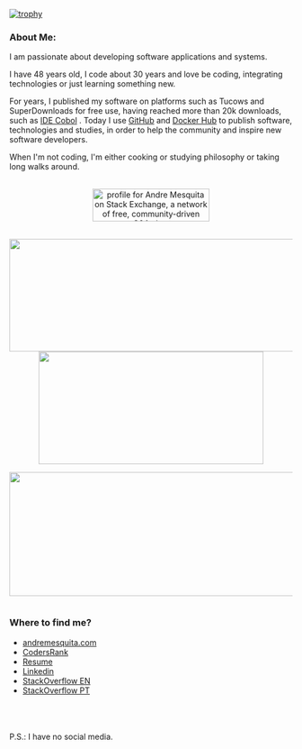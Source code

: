 [![trophy](https://github-profile-trophy.vercel.app/?username=avmesquita&theme=kimbie_dark)](https://github.com/ryo-ma/github-profile-trophy)

### About Me:    
I am passionate about developing software applications and systems.

I have 48 years old, I code about 30 years and love be coding, integrating technologies or just learning something new.

For years, I published my software on platforms such as Tucows and SuperDownloads for free use, having reached more than 20k downloads, such as <a href="https://github.com/avmesquita/idecobol">IDE Cobol</a> . Today I use <a href="https://github.com/avmesquita">GitHub</a> and <a href="https://hub.docker.com/u/avmesquita">Docker Hub</a> to publish software, technologies and studies, in order to help the community and inspire new software developers.

When I'm not coding, I'm either cooking or studying philosophy or taking long walks around.

<div>&nbsp;</div>

<div align="center">
  <a href="https://stackexchange.com/users/3316144"><img src="https://stackexchange.com/users/flair/3316144.png" width="208" height="58" alt="profile for Andre Mesquita on Stack Exchange, a network of free, community-driven Q&amp;A sites" title="profile for Andre Mesquita on Stack Exchange, a network of free, community-driven Q&amp;A sites"></a>
</div>

<div>&nbsp;</div>

<p align="center">
  <img width="600" height="200" src="https://github-readme-stats.vercel.app/api?username=avmesquita&show_icons=true&theme=vision-friendly-dark">
  <img width="400" height="200" src="https://github-readme-stats.vercel.app/api/top-langs/?username=avmesquita&langs_count=6&layout=compact&theme=vision-friendly-dark">
</p>

<p align="center">
  <img width="800" height="220" src="https://streak-stats.demolab.com?user=avmesquita&theme=highcontrast&hide_border=true&border_radius=5&card_width=800">
</p>

<div id="header" align="center">
  <img src="https://komarev.com/ghpvc/?username=avmesquita&style=for-the-badge&color=orange" alt=""/>
</div>

### Where to find me?

<ul>
  <li><a href="https://andremesquita.com">andremesquita.com</a></li>
  <li><a href="https://profile.codersrank.io/user/avmesquita">CodersRank</a></li>
  <li><a href="https://avmesquita.github.io">Resume</a></li>
  <li><a href="https://linkedin.com/in/avmesquita">Linkedin</a></li>
  <li><a href="https://stackoverflow.com/users/2788478/andre-mesquita">StackOverflow EN</a></li>  
  <li><a href="https://pt.stackoverflow.com/users/21263/andre-mesquita">StackOverflow PT</a></li>  
</ul>
<br><br><br>
P.S.: I have no social media.
